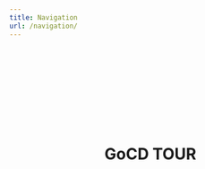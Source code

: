 ```yaml
---
title: Navigation 
url: /navigation/
---
```

<html>
    <body>
    <div style="text-align:center;" class="my-block">
    <br>
    <br>
    <br>
    <br>
    <br>
    <br>
    <br>
    <br>
       <h1>GoCD TOUR</h1>
    </div>
    </body>
</html>
